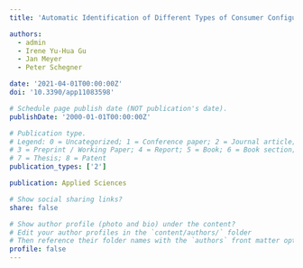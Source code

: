 ```yaml
---
title: 'Automatic Identification of Different Types of Consumer Configurations by Using Harmonic Current Measurements'

authors:
  - admin
  - Irene Yu-Hua Gu
  - Jan Meyer
  - Peter Schegner

date: '2021-04-01T00:00:00Z'
doi: '10.3390/app11083598'

# Schedule page publish date (NOT publication's date).
publishDate: '2000-01-01T00:00:00Z'

# Publication type.
# Legend: 0 = Uncategorized; 1 = Conference paper; 2 = Journal article;
# 3 = Preprint / Working Paper; 4 = Report; 5 = Book; 6 = Book section;
# 7 = Thesis; 8 = Patent
publication_types: ['2']

publication: Applied Sciences

# Show social sharing links?
share: false

# Show author profile (photo and bio) under the content?
# Edit your author profiles in the `content/authors/` folder
# Then reference their folder names with the `authors` front matter option above
profile: false
---
```

